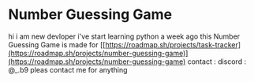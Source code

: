 # Number Guessing Game
hi i am new devloper i've start learning python a week ago
this Number Guessing Game is made for [[https://roadmap.sh/projects/task-tracker](https://roadmap.sh/projects/number-guessing-game)](https://roadmap.sh/projects/number-guessing-game)
contact :
discord : @_.b9 
pleas contact me for anything
